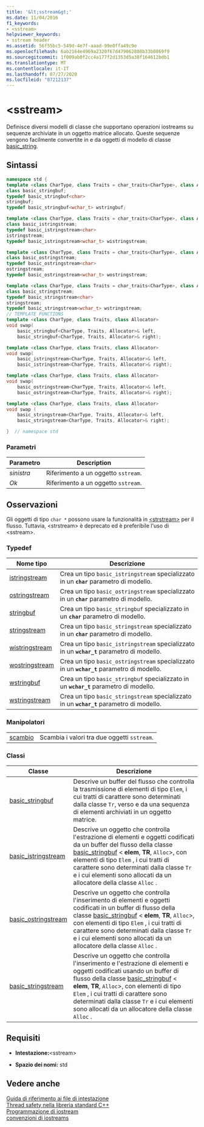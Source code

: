 ```yaml
---
title: '&lt;sstream&gt;'
ms.date: 11/04/2016
f1_keywords:
- <sstream>
helpviewer_keywords:
- sstream header
ms.assetid: 56f55bc5-549d-4e7f-aaad-99e0ffa49c9e
ms.openlocfilehash: 6ab2164e4969a2320f67d479062808b33b0869f9
ms.sourcegitcommit: 1f009ab0f2cc4a177f2d1353d5a38f164612bdb1
ms.translationtype: MT
ms.contentlocale: it-IT
ms.lasthandoff: 07/27/2020
ms.locfileid: "87212137"
---
```

# <a name="ltsstreamgt"></a>&lt;sstream&gt;

Definisce diversi modelli di classe che supportano operazioni iostreams su sequenze archiviate in un oggetto matrice allocato. Queste sequenze vengono facilmente convertite in e da oggetti di modello di classe [basic_string](../standard-library/basic-string-class.md).

## <a name="syntax"></a>Sintassi

```cpp
namespace std {
template <class CharType, class Traits = char_traits<CharType>, class Allocator = allocator<CharType>>
class basic_stringbuf;
typedef basic_stringbuf<char>
stringbuf;
typedef basic_stringbuf<wchar_t> wstringbuf;

template <class CharType, class Traits = char_traits<CharType>, class Allocator = allocator<CharType>>
class basic_istringstream;
typedef basic_istringstream<char>
istringstream;
typedef basic_istringstream<wchar_t> wistringstream;

template <class CharType, class Traits = char_traits<CharType>, class Allocator = allocator<CharType>>
class basic_ostringstream;
typedef basic_ostringstream<char>
ostringstream;
typedef basic_ostringstream<wchar_t> wostringstream;

template <class CharType, class Traits = char_traits<CharType>, class Allocator = allocator<CharType>>
class basic_stringstream;
typedef basic_stringstream<char>
stringstream;
typedef basic_stringstream<wchar_t> wstringstream;
// TEMPLATE FUNCTIONS
template <class CharType, class Traits, class Allocator>
void swap(
    basic_stringbuf<CharType, Traits, Allocator>& left,
    basic_stringbuf<CharType, Traits, Allocator>& right);

template <class CharType, class Traits, class Allocator>
void swap(
    basic_istringstream<CharType, Traits, Allocator>& left,
    basic_istringstream<CharType, Traits, Allocator>& right);

template <class CharType, class Traits, class Allocator>
void swap(
    basic_ostringstream<CharType, Traits, Allocator>& left,
    basic_ostringstream<CharType, Traits, Allocator>& right);

template <class CharType, class Traits, class Allocator>
void swap (
    basic_stringstream<CharType, Traits, Allocator>& left,
    basic_stringstream<CharType, Traits, Allocator>& right);

}  // namespace std
```

### <a name="parameters"></a>Parametri

|Parametro|Description|
|---------------|-----------------|
|*sinistra*|Riferimento a un oggetto `sstream`.|
|*Ok*|Riferimento a un oggetto `sstream`.|

## <a name="remarks"></a>Osservazioni

Gli oggetti di tipo `char *` possono usare la funzionalità in [\<strstream>](../standard-library/strstream.md) per il flusso. Tuttavia, \<strstream> è deprecato ed è preferibile l'uso di \<sstream>.

### <a name="typedefs"></a>Typedef

|Nome tipo|Descrizione|
|-|-|
|[istringstream](../standard-library/sstream-typedefs.md#istringstream)|Crea un tipo `basic_istringstream` specializzato in un **`char`** parametro di modello.|
|[ostringstream](../standard-library/sstream-typedefs.md#ostringstream)|Crea un tipo `basic_ostringstream` specializzato in un **`char`** parametro di modello.|
|[stringbuf](../standard-library/sstream-typedefs.md#stringbuf)|Crea un tipo `basic_stringbuf` specializzato in un **`char`** parametro di modello.|
|[stringstream](../standard-library/sstream-typedefs.md#stringstream)|Crea un tipo `basic_stringstream` specializzato in un **`char`** parametro di modello.|
|[wistringstream](../standard-library/sstream-typedefs.md#wistringstream)|Crea un tipo `basic_istringstream` specializzato in un **`wchar_t`** parametro di modello.|
|[wostringstream](../standard-library/sstream-typedefs.md#wostringstream)|Crea un tipo `basic_ostringstream` specializzato in un **`wchar_t`** parametro di modello.|
|[wstringbuf](../standard-library/sstream-typedefs.md#wstringbuf)|Crea un tipo `basic_stringbuf` specializzato in un **`wchar_t`** parametro di modello.|
|[wstringstream](../standard-library/sstream-typedefs.md#wstringstream)|Crea un tipo `basic_stringstream` specializzato in un **`wchar_t`** parametro di modello.|

### <a name="manipulators"></a>Manipolatori

|||
|-|-|
|[scambio](../standard-library/sstream-functions.md#sstream_swap)|Scambia i valori tra due oggetti `sstream`.|

### <a name="classes"></a>Classi

|Classe|Descrizione|
|-|-|
|[basic_stringbuf](../standard-library/basic-stringbuf-class.md)|Descrive un buffer del flusso che controlla la trasmissione di elementi di tipo `Elem`, i cui tratti di carattere sono determinati dalla classe `Tr`, verso e da una sequenza di elementi archiviati in un oggetto matrice.|
|[basic_istringstream](../standard-library/basic-istringstream-class.md)|Descrive un oggetto che controlla l'estrazione di elementi e oggetti codificati da un buffer del flusso della classe [basic_stringbuf](../standard-library/basic-stringbuf-class.md) < **elem**, **TR**, `Alloc`>, con elementi di tipo `Elem` , i cui tratti di carattere sono determinati dalla classe `Tr` e i cui elementi sono allocati da un allocatore della classe `Alloc` .|
|[basic_ostringstream](../standard-library/basic-ostringstream-class.md)|Descrive un oggetto che controlla l'inserimento di elementi e oggetti codificati in un buffer di flusso della classe [basic_stringbuf](../standard-library/basic-stringbuf-class.md) < **elem**, **TR**, `Alloc`>, con elementi di tipo `Elem` , i cui tratti di carattere sono determinati dalla classe `Tr` e i cui elementi sono allocati da un allocatore della classe `Alloc` .|
|[basic_stringstream](../standard-library/basic-stringstream-class.md)|Descrive un oggetto che controlla l'inserimento e l'estrazione di elementi e oggetti codificati usando un buffer di flusso della classe [basic_stringbuf](../standard-library/basic-stringbuf-class.md) < **elem**, **TR**, `Alloc`>, con elementi di tipo `Elem` , i cui tratti di carattere sono determinati dalla classe `Tr` e i cui elementi sono allocati da un allocatore della classe `Alloc` .|

## <a name="requirements"></a>Requisiti

- **Intestazione:**\<sstream>

- **Spazio dei nomi:** std

## <a name="see-also"></a>Vedere anche

[Guida di riferimento ai file di intestazione](../standard-library/cpp-standard-library-header-files.md)\
[Thread safety nella libreria standard C++](../standard-library/thread-safety-in-the-cpp-standard-library.md)\
[Programmazione di iostream](../standard-library/iostream-programming.md)\
[convenzioni di iostreams](../standard-library/iostreams-conventions.md)
